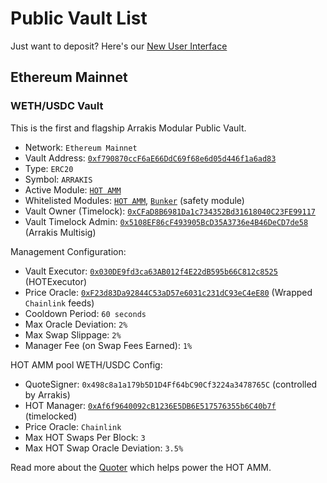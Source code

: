 # Public Vault List

Just want to deposit? Here's our [New User Interface]()

## Ethereum Mainnet

### WETH/USDC Vault

This is the first and flagship Arrakis Modular Public Vault.

- Network: `Ethereum Mainnet`
- Vault Address: [`0xf790870ccF6aE66DdC69f68e6d05d446f1a6ad83`](https://etherscan.io/address/0xf790870ccF6aE66DdC69f68e6d05d446f1a6ad83)
- Type: `ERC20`
- Symbol: `ARRAKIS`
- Active Module: [`HOT AMM`](../modules/hotAmm/overview.md)
- Whitelisted Modules: [`HOT AMM`](../modules/hotAmm/overview.md), [`Bunker`]() (safety module)
- Vault Owner (Timelock): [`0xCFaD8B6981Da1c734352Bd31618040C23FE99117`](https://etherscan.io/address/0xCFaD8B6981Da1c734352Bd31618040C23FE99117)
- Vault Timelock Admin: [`0x5108EF86cF493905BcD35A3736e4B46DeCD7de58`](https://etherscan.io/address/0x5108EF86cF493905BcD35A3736e4B46DeCD7de58) (Arrakis Multisig)

Management Configuration:

- Vault Executor: [`0x030DE9fd3ca63AB012f4E22dB595b66C812c8525`](https://etherscan.io/address/0x030DE9fd3ca63AB012f4E22dB595b66C812c8525) (HOTExecutor)
- Price Oracle: [`0xF23d83Da92844C53aD57e6031c231dC93eC4eE80`](https://etherscan.io/address/0xF23d83Da92844C53aD57e6031c231dC93eC4eE80) (Wrapped `Chainlink` feeds)
- Cooldown Period: `60 seconds`
- Max Oracle Deviation: `2%`
- Max Swap Slippage: `2%`
- Manager Fee (on Swap Fees Earned): `1%`


HOT AMM pool WETH/USDC Config:

- QuoteSigner: `0x498c8a1a179b5D1D4Ff64bC90Cf3224a3478765C` (controlled by Arrakis)
- HOT Manager: [`0xAf6f9640092cB1236E5DB6E517576355b6C40b7f`](https://etherscan.io/address/0xAf6f9640092cB1236E5DB6E517576355b6C40b7f) (timelocked)
- Price Oracle: `Chainlink`
- Max HOT Swaps Per Block: `3`
- Max HOT Swap Oracle Deviation: `3.5%`

Read more about the [Quoter]() which helps power the HOT AMM.


